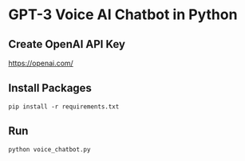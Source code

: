 # GPT-3 Voice AI Chatbot in Python

## Create OpenAI API Key
https://openai.com/
## Install Packages
```
pip install -r requirements.txt
```
## Run
```
python voice_chatbot.py
```
